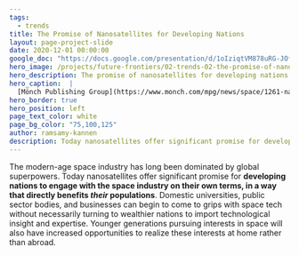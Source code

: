 ```yaml
---
tags:
  - trends
title: The Promise of Nanosatellites for Developing Nations
layout: page-project-slide
date: 2020-12-01 00:00:00
google_doc: "https://docs.google.com/presentation/d/1oIziqtVM878uRG-JOfrQNvGFsQWKP_S_W8cLkhQlXvA/edit#slide=id.gacefa92242_0_0"
hero_image: /projects/future-frontiers/02-trends-02-the-promise-of-nanosatellites-for-developing-nations-01.jpg
hero_description: The promise of nanosatellites for developing nations
hero_caption:  |
  [Mönch Publishing Group](https://www.monch.com/mpg/news/space/1261-nano-sat.html)
hero_border: true
hero_position: left
page_text_color: white
page_bg_color: "75,100,125"
author: ramsamy-kannen
description: Today nanosatellites offer significant promise for developing nations to engage with the space industry on their own terms, in a way that directly benefits their populations.
---
```

The modern-age space industry has long been dominated by global superpowers. Today nanosatellites offer significant promise for **developing nations to engage with the space industry on their own terms, in a way that directly benefits _their_ populations**. Domestic universities, public sector bodies, and businesses can begin to come to grips with space tech without necessarily turning to wealthier nations to import technological insight and expertise. Younger generations pursuing interests in space will also have increased opportunities to realize these interests at home rather than abroad.
